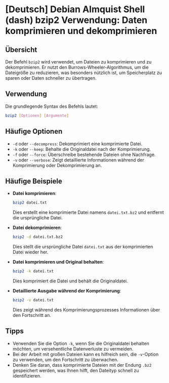 # [Deutsch] Debian Almquist Shell (dash) bzip2 Verwendung: Daten komprimieren und dekomprimieren

## Übersicht
Der Befehl `bzip2` wird verwendet, um Dateien zu komprimieren und zu dekomprimieren. Er nutzt den Burrows-Wheeler-Algorithmus, um die Dateigröße zu reduzieren, was besonders nützlich ist, um Speicherplatz zu sparen oder Daten schneller zu übertragen.

## Verwendung
Die grundlegende Syntax des Befehls lautet:

```bash
bzip2 [Optionen] [Argumente]
```

## Häufige Optionen
- `-d` oder `--decompress`: Dekomprimiert eine komprimierte Datei.
- `-k` oder `--keep`: Behalte die Originaldatei nach der Komprimierung.
- `-f` oder `--force`: Überschreibe bestehende Dateien ohne Nachfrage.
- `-v` oder `--verbose`: Zeigt detaillierte Informationen während der Komprimierung oder Dekomprimierung an.

## Häufige Beispiele
- **Datei komprimieren**:
  ```bash
  bzip2 datei.txt
  ```
  Dies erstellt eine komprimierte Datei namens `datei.txt.bz2` und entfernt die ursprüngliche Datei.

- **Datei dekomprimieren**:
  ```bash
  bzip2 -d datei.txt.bz2
  ```
  Dies stellt die ursprüngliche Datei `datei.txt` aus der komprimierten Datei wieder her.

- **Datei komprimieren und Original behalten**:
  ```bash
  bzip2 -k datei.txt
  ```
  Dies komprimiert die Datei und behält die Originaldatei.

- **Detaillierte Ausgabe während der Komprimierung**:
  ```bash
  bzip2 -v datei.txt
  ```
  Dies zeigt während des Komprimierungsprozesses Informationen über den Fortschritt an.

## Tipps
- Verwenden Sie die Option `-k`, wenn Sie die Originaldatei behalten möchten, um versehentliche Datenverluste zu vermeiden.
- Bei der Arbeit mit großen Dateien kann es hilfreich sein, die `-v`-Option zu verwenden, um den Fortschritt zu überwachen.
- Denken Sie daran, dass komprimierte Dateien mit der Endung `.bz2` gespeichert werden, was Ihnen hilft, den Dateityp schnell zu identifizieren.